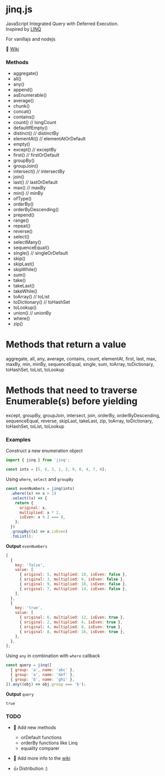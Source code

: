 ﻿# jinq.js

JavaScript Integrated Query with Deferred Execution.  
Inspired by [LINQ](https://docs.microsoft.com/en-us/dotnet/api/system.linq.enumerable?view=net-6.0)

For vanillajs and nodejs

:page_facing_up: [Wiki](https://github.com/A1rPun/jinq.js/wiki)

### Methods

- aggregate()
- all()
- any()
- append()
- asEnumerable()
- average()
- chunk()
- concat()
- contains()
- count() // longCount
- defaultIfEmpty()
- distinct() // distinctBy
- elementAt() // elementAtOrDefault
- empty()
- except() // exceptBy
- first() // firstOrDefault
- groupBy()
- groupJoin()
- intersect() // intersectBy
- join()
- last() // lastOrDefault
- max() // maxBy
- min() // minBy
- ofType()
- orderBy()
- orderByDescending()
- prepend()
- range()
- repeat()
- reverse()
- select()
- selectMany()
- sequenceEqual()
- single() // singleOrDefault
- skip()
- skipLast()
- skipWhile()
- sum()
- take()
- takeLast()
- takeWhile()
- toArray() // toList
- toDictionary() // toHashSet
- toLookup()
- union() // unionBy
- where()
- zip()

# Methods that return a value

aggregate, all, any, average, contains, count, elementAt,
first, last, max, maxBy, min, minBy, sequenceEqual, single, sum,
toArray, toDictionary, toHashSet, toList, toLookup

# Methods that need to traverse Enumerable(s) before yielding

except, groupBy, groupJoin, intersect, join, orderBy, orderByDescending,
sequenceEqual, reverse, skipLast, takeLast, zip,
toArray, toDictionary, toHashSet, toList, toLookup

### Examples

Construct a new enumeration object

```js
import { jinq } from 'jinq';

const ints = [5, 6, 3, 1, 2, 9, 0, 4, 7, 8];
```

Using `where`, `select` and `groupBy`

```js
const evenNumbers = jinq(ints)
  .where((x) => x > 1)
  .select((x) => {
    return {
      original: x,
      multiplied: x * 2,
      isEven: x % 2 === 0,
    };
  })
  .groupBy((x) => x.isEven)
  .toList();
```

**Output** `evenNumbers`

```js
[
  {
    key: 'false',
    value: [
      { original: 5, multiplied: 10, isEven: false },
      { original: 3, multiplied: 6, isEven: false },
      { original: 9, multiplied: 18, isEven: false },
      { original: 7, multiplied: 14, isEven: false },
    ],
  },
  {
    key: 'true',
    value: [
      { original: 6, multiplied: 12, isEven: true },
      { original: 2, multiplied: 4, isEven: true },
      { original: 4, multiplied: 8, isEven: true },
      { original: 8, multiplied: 16, isEven: true },
    ],
  },
];
```

Using `any` in combination with `where` callback

```js
const query = jinq([
  { group: 'a', name: 'abc' },
  { group: 'a', name: 'def' },
  { group: 'b', name: 'ghi' },
]).any((obj) => obj.group === 'b');
```

**Output** `query`

`true`

### TODO

- :link: Add new methods

  - orDefault functions
  - orderBy functions like Linq
  - equality comparer

- :page_facing_up: Add more info to the [wiki](https://github.com/A1rPun/jinq.js/wiki)
- :thumbsup: Distribution :)
